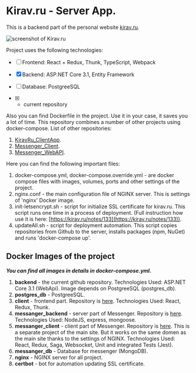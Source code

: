 # Kirav.ru - Server App. 
This is a backend part of the personal website [kirav.ru](https://kirav.ru/). 

![screenshot of Kirav.ru](https://kirav.ru/images/articles/images_for_github/kiravru/20220723070133screen_kirav_ru-min.jpg)

Project uses the following technologies:
- [ ] Frontend: React + Redux, Thunk, TypeScript, Webpack
- [x] Backend: ASP.NET Core 3.1, Entity Framework
- [ ] Database: PostgreeSQL

- [x] - current repository

Also you can find Dockerfile in the project. Use it in your case, it saves you a lot of time.
This repository combines a number of other projects using docker-compose. List of other repositories:
1. [KiravRu_ClientApp](https://github.com/NikitaKirav/KiravRu_ClientApp).
2. [Messenger_Client](https://github.com/NikitaKirav/Messenger_Client).
3. [Messenger_WebAPI](https://github.com/NikitaKirav/Messenger_WebAPI). 

Here you can find the following important files:
1. docker-compose.yml, docker-compose.override.yml - are docker compose files with images, volumes, ports and other settings of the project.
2. nginx.conf - the main configuration file of NGINX server. This is settings of 'nginx' Docker image.
3. init-letsencrypt.sh - script for initialize SSL certificate for kirav.ru. This script runs one time in a process of deployment. (Full instruction how use it is here: [https://kirav.ru/notes/133](https://kirav.ru/notes/133)).
4. updateAll.sh - script for deployment automation. This script copies repositories from Github to the server, installs packages (npm, NuGet) and runs 'docker-compose up'.  

## Docker Images of the project
***You can find all images in details in docker-compose.yml.***

1. **backend** - the current github repository. Technologies Used: ASP.NET Core 3.1 (WebApi). Image depends on PostgreeSQL (postgres_db).
2. **postgres_db** - PostgreeSQL.
3. **client** - frontend part. Repository is [here](https://github.com/NikitaKirav/KiravRu_ClientApp). Technologies Used: React, Redux, Thunk.
4. **messanger_backend** - server part of Messenger. Repository is [here](https://github.com/NikitaKirav/Messenger_WebAPI). Technologies Used: NodeJS, express, mongoose.
5. **messanger_client** - client part of Messenger. Repository is [here](https://github.com/NikitaKirav/Messenger_Client). This is a separate project of the main site. But it works on the same domen as the main site thanks to the settings of NGINX. 
Technologies Used: React, Redux, Saga, Websocket, Unit and integrated Tests (Jest).
6. **messanger_db** - Database for messenger (MongoDB). 
7. **nginx** - NGINX server for all project.
8. **certbot** - bot for automation updating SSL certificate.

